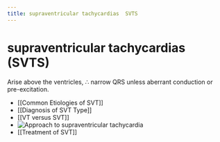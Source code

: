 ```yaml
---
title: supraventricular tachycardias  SVTS
---
```


# supraventricular tachycardias (SVTS)

Arise above the ventricles, ∴ narrow QRS unless aberrant conduction or pre-excitation.
- [[Common Etiologies of SVT]]
- [[Diagnosis of SVT Type]]
- [[VT versus SVT]]
- ![Approach to supraventricular tachycardia](https://i.imgur.com/JeY12dq.png)
- [[Treatment of SVT]]

